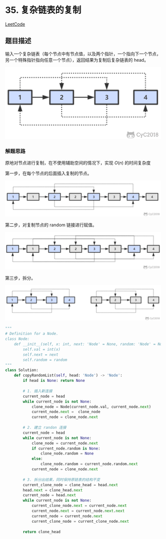 # 35. 复杂链表的复制

[LeetCode](https://leetcode-cn.com/problems/fu-za-lian-biao-de-fu-zhi-lcof/)

## 题目描述

输入一个复杂链表（每个节点中有节点值，以及两个指针，一个指向下一个节点，另一个特殊指针指向任意一个节点），返回结果为复制后复杂链表的 head。

![示意图](../pics/66a01953-5303-43b1-8646-0c77b825e980.png)

### 解题思路

原地对节点进行复制，在不使用辅助空间的情况下，实现 $O(n)$ 的时间复杂度

第一步，在每个节点的后面插入复制的节点。

![first step](../pics/dfd5d3f8-673c-486b-8ecf-d2082107b67b.png)

第二步，对复制节点的 random 链接进行赋值。

![second_step](../pics/cafbfeb8-7dfe-4c0a-a3c9-750eeb824068.png)

第三步，拆分。

![third_step](../pics/e151b5df-5390-4365-b66e-b130cd253c12.png)

```python
"""
# Definition for a Node.
class Node:
    def __init__(self, x: int, next: 'Node' = None, random: 'Node' = None):
        self.val = int(x)
        self.next = next
        self.random = random
"""
class Solution:
    def copyRandomList(self, head: 'Node') -> 'Node':
        if head is None: return None

        # 1. 插入新连接
        current_node = head
        while current_node is not None:
            clone_node = Node(current_node.val, current_node.next)
            current_node.next =  clone_node
            current_node = clone_node.next

        # 2. 建立 randon 连接
        current_node = head
        while current_node is not None:
            clone_node = current_node.next
            if current_node.random is None:
                clone_node.random = None
            else:
                clone_node.random = current_node.random.next
            current_node = clone_node.next

        # 3. 拆分出结果，同时保持原链表的结构不变
        current_clone_node = clone_head = head.next
        head.next = clone_head.next
        current_node = head.next
        while current_node is not None:
            current_clone_node.next = current_node.next
            current_node.next = current_node.next.next
            current_node = current_node.next
            current_clone_node = current_clone_node.next

        return clone_head
```
